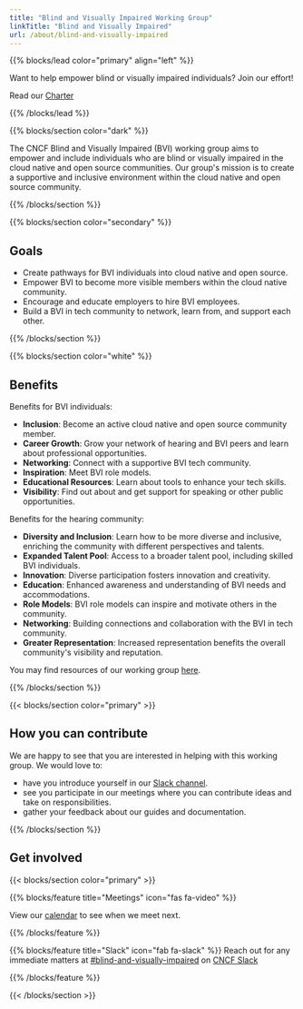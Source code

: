 ```yaml
---
title: "Blind and Visually Impaired Working Group"
linkTitle: "Blind and Visually Impaired"
url: /about/blind-and-visually-impaired
---
```


{{% blocks/lead color="primary" align="left" %}}

Want to help empower blind or visually impaired individuals? Join our effort!

Read our [Charter](https://github.com/cncf/tag-contributor-strategy/tree/main/blind-and-visually-impaired)

{{% /blocks/lead %}}

<div class="section-group">

{{% blocks/section color="dark" %}}

The CNCF Blind and Visually Impaired (BVI) working group aims to empower and include individuals who are blind or visually impaired in the cloud native and open source communities.
Our group's mission is to create a supportive and inclusive environment within the cloud native and open source community.

{{% /blocks/section %}}

</div>
<div class="section-group">

{{% blocks/section color="secondary" %}}

## Goals

<div class="text-left">

- Create pathways for BVI individuals into cloud native and open source.
- Empower BVI to become more visible members within the cloud native community.
- Encourage and educate employers to hire BVI employees.
- Build a BVI in tech community to network, learn from, and support each other.

</div>

{{% /blocks/section %}}

</div>
<div class="section-group">

{{% blocks/section color="white" %}}

## Benefits

<div class="text-left">

Benefits for BVI individuals:

- **Inclusion**: Become an active cloud native and open source community member.
- **Career Growth**: Grow your network of hearing and BVI peers and learn about professional opportunities.
- **Networking**: Connect with a supportive BVI tech community.
- **Inspiration**: Meet BVI role models.
- **Educational Resources**: Learn about tools to enhance your tech skills.
- **Visibility**: Find out about and get support for speaking or other public opportunities.

Benefits for the hearing community:

- **Diversity and Inclusion**: Learn how to be more diverse and inclusive, enriching the community with different perspectives and talents.
- **Expanded Talent Pool**: Access to a broader talent pool, including skilled BVI individuals.
- **Innovation**: Diverse participation fosters innovation and creativity.
- **Education**: Enhanced awareness and understanding of BVI needs and accommodations.
- **Role Models**: BVI role models can inspire and motivate others in the community.
- **Networking**: Building connections and collaboration with the BVI in tech community.
- **Greater Representation**: Increased representation benefits the overall community's visibility and reputation.

You may find resources of our working group [here](/accessibility/).

</div>

{{% /blocks/section %}}

</div>

<div class="section-group">
{{< blocks/section color="primary" >}}

## How you can contribute

<div class="text-left">

We are happy to see that you are interested in helping with this working group. We would love to:

- have you introduce yourself in our [Slack channel](https://cloud-native.slack.com/archives/C05BYNK8A3V).
- see you participate in our meetings where you can contribute ideas and take on responsibilities.
- gather your feedback about our guides and documentation.

</div>

{{% /blocks/section %}}

</div>

<div class="section-group">

## Get involved

{{< blocks/section color="primary" >}}

{{% blocks/feature title="Meetings" icon="fas fa-video" %}}

<div>

View our [calendar](https://tockify.com/cncf.public.events/monthly?search=blind%20and%20visually%20impaired) to see when we meet next.

</div>

{{% /blocks/feature %}}

{{% blocks/feature title="Slack" icon="fab fa-slack" %}}
Reach out for any immediate matters at [#blind-and-visually-impaired](https://cloud-native.slack.com/archives/C07CPG6AFC7) on [CNCF Slack](https://slack.cncf.io)

{{% /blocks/feature %}}

{{< /blocks/section >}}

</div>
